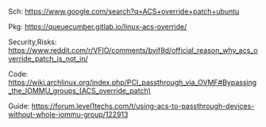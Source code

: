 Sch:
https://www.google.com/search?q=ACS+override+patch+ubuntu

Pkg:
https://queuecumber.gitlab.io/linux-acs-override/

Security,Risks:
https://www.reddit.com/r/VFIO/comments/bvif8d/official_reason_why_acs_override_patch_is_not_in/

Code:
https://wiki.archlinux.org/index.php/PCI_passthrough_via_OVMF#Bypassing_the_IOMMU_groups_(ACS_override_patch)

Guide:
https://forum.level1techs.com/t/using-acs-to-passthrough-devices-without-whole-iommu-group/122913
